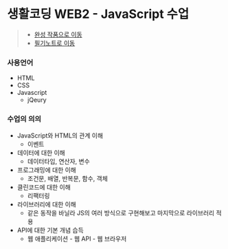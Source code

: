 # 생활코딩 WEB2 - JavaScript 수업

> * [완성 작품으로 이동](https://kshyun1223.github.io/web2_javascript/)
> * [필기노트로 이동](https://github.com/kshyun1223/web2_javascript/blob/main/study_note.md)

### 사용언어
* HTML
* CSS
* Javascript
  * jQeury

### 수업의 의의
* JavaScript와 HTML의 관계 이해
  * 이벤트
* 데이터에 대한 이해
  * 데이터타입, 연산자, 변수
* 프로그래밍에 대한 이해
  * 조건문, 배열, 반복문, 함수, 객체
* 클린코드에 대한 이해
  * 리팩터링
* 라이브러리에 대한 이해
  * 같은 동작을 바닐라 JS의 여러 방식으로 구현해보고 마지막으로 라이브러리 적용
* API에 대한 기본 개념 습득
  * 웹 애플리케이션 - 웹 API - 웹 브라우저

